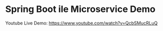 # Spring Boot ile Microservice Demo

Youtube Live Demo:
https://www.youtube.com/watch?v=QcbSMucRLuQ
